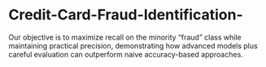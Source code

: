 # Credit-Card-Fraud-Identification-
Our objective is to maximize recall on the minority “fraud” class while maintaining practical precision, demonstrating how advanced models plus careful evaluation can outperform naive accuracy-based approaches.
